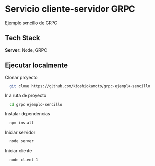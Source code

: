 # Servicio cliente-servidor GRPC

Ejemplo sencillo de GRPC

## Tech Stack

**Server:** Node, GRPC

## Ejecutar localmente

Clonar proyecto

```bash
  git clone https://github.com/kioshiokamoto/grpc-ejemplo-sencillo
```

Ir a ruta de proyecto

```bash
  cd grpc-ejemplo-sencillo
```

Instalar dependencias

```bash
  npm install
```

Iniciar servidor

```bash
  node server
```

Iniciar cliente

```bash
  node client 1
```
